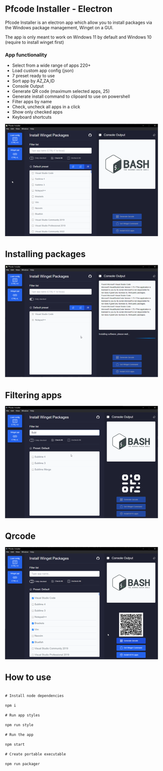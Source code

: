 # Pfcode Installer - Electron

Pfcode Installer is an electron app which allow you to install packages via the Windows package management, Winget on a GUI.

The app is only meant to work on Windows 11 by default and Windows 10 (require to install winget first)

### App functionality

- Select from a wide range of apps 220+
- Load custom app config (json)
- 7 preset ready to use
- Sort app by AZ,ZA,ID
- Console Output
- Generate QR code (maximum selected apps, 25)
- Generate install command to clipoard to use on powershell
- Filter apps by name
- Check, uncheck all apps in a click
- Show only checked apps
- Keyboard shortcuts

![alt text](./assets/app-5.png)

# Installing packages

![alt text](./assets/app-6.png)

# Filtering apps

![alt text](./assets/app-3.png)

# Qrcode

![alt text](./assets/app-4.png)

# How to use

```shell

# Install node dependencies

npm i

# Run app styles

npm run style

# Run the app

npm start

# Create portable executable

npm run packager

```


